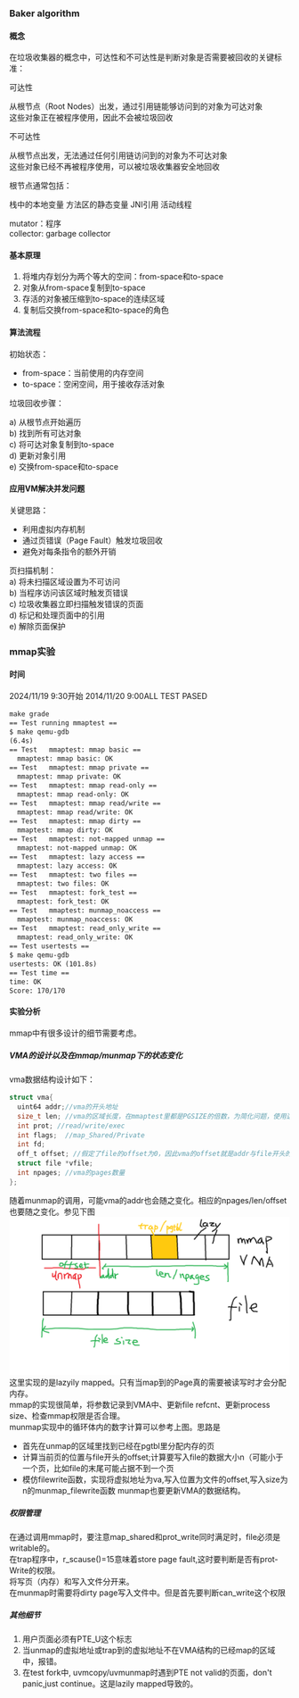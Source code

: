### Baker algorithm
#### 概念
在垃圾收集器的概念中，可达性和不可达性是判断对象是否需要被回收的关键标准：

可达性

从根节点（Root Nodes）出发，通过引用链能够访问到的对象为可达对象        
这些对象正在被程序使用，因此不会被垃圾回收


不可达性

从根节点出发，无法通过任何引用链访问到的对象为不可达对象        
这些对象已经不再被程序使用，可以被垃圾收集器安全地回收

根节点通常包括：

栈中的本地变量
方法区的静态变量
JNI引用
活动线程

mutator：程序       
collector: garbage collector
#### 基本原理
1. 将堆内存划分为两个等大的空间：from-space和to-space
2. 对象从from-space复制到to-space
3. 存活的对象被压缩到to-space的连续区域
4. 复制后交换from-space和to-space的角色
#### 算法流程
初始状态：
- from-space：当前使用的内存空间
- to-space：空闲空间，用于接收存活对象

垃圾回收步骤：

a) 从根节点开始遍历     
b) 找到所有可达对象     
c) 将可达对象复制到to-space     
d) 更新对象引用     
e) 交换from-space和to-space     

#### 应用VM解决并发问题
关键思路：
- 利用虚拟内存机制
- 通过页错误（Page Fault）触发垃圾回收
- 避免对每条指令的额外开销

页扫描机制：    
a) 将未扫描区域设置为不可访问   
b) 当程序访问该区域时触发页错误     
c) 垃圾收集器立即扫描触发错误的页面     
d) 标记和处理页面中的引用   
e) 解除页面保护     

### mmap实验
#### 时间
2024/11/19 9:30开始
2014/11/20 9:00ALL TEST PASED
```
make grade
== Test running mmaptest == 
$ make qemu-gdb
(6.4s) 
== Test   mmaptest: mmap basic == 
  mmaptest: mmap basic: OK 
== Test   mmaptest: mmap private == 
  mmaptest: mmap private: OK 
== Test   mmaptest: mmap read-only == 
  mmaptest: mmap read-only: OK 
== Test   mmaptest: mmap read/write == 
  mmaptest: mmap read/write: OK 
== Test   mmaptest: mmap dirty == 
  mmaptest: mmap dirty: OK 
== Test   mmaptest: not-mapped unmap == 
  mmaptest: not-mapped unmap: OK 
== Test   mmaptest: lazy access == 
  mmaptest: lazy access: OK 
== Test   mmaptest: two files == 
  mmaptest: two files: OK 
== Test   mmaptest: fork_test == 
  mmaptest: fork_test: OK 
== Test   mmaptest: munmap_noaccess == 
  mmaptest: munmap_noaccess: OK 
== Test   mmaptest: read_only_write == 
  mmaptest: read_only_write: OK 
== Test usertests == 
$ make qemu-gdb
usertests: OK (101.8s) 
== Test time == 
time: OK 
Score: 170/170
```

#### 实验分析
mmap中有很多设计的细节需要考虑。
##### VMA的设计以及在mmap/munmap下的状态变化
vma数据结构设计如下：
```c
struct vma{
  uint64 addr;//vma的开头地址
  size_t len; //vma的区域长度，在mmaptest里都是PGSIZE的倍数，为简化问题，使用这一假设
  int prot; //read/write/exec
  int flags;  //map_Shared/Private
  int fd;
  off_t offset; //假定了file的offset为0，因此vma的offset就是addr与file开头的offset
  struct file *vfile;
  int npages; //vma的pages数量
};
```

随着munmap的调用，可能vma的addr也会随之变化。相应的npages/len/offset也要随之变化。参见下图
![mmap.png](./mmap.png)
这里实现的是lazyily mapped。只有当map到的Page真的需要被读写时才会分配内存。   
mmap的实现很简单，将参数记录到VMA中、更新file refcnt、更新process size、检查mmap权限是否合理。      
munmap实现中的循环体内的数字计算可以参考上图。思路是    
- 首先在unmap的区域里找到已经在pgtbl里分配内存的页
- 计算当前页的位置与file开头的offset;计算要写入file的数据大小n（可能小于一个页，比如file的末尾可能占据不到一个页
- 模仿filewrite函数，实现将虚拟地址为va,写入位置为文件的offset,写入size为n的munmap_filewrite函数
munmap也要更新VMA的数据结构。
##### 权限管理
在通过调用mmap时，要注意map_shared和prot_write同时满足时，file必须是writable的。  
在trap程序中，r_scause()=15意味着store page fault,这时要判断是否有prot-Write的权限。    
将写页（内存）和写入文件分开来。    
在munmap时需要将dirty page写入文件中。但是首先要判断can_write这个权限
##### 其他细节
1. 用户页面必须有PTE_U这个标志
2. 当unmap的虚拟地址或trap到的虚拟地址不在VMA结构的已经map的区域中，报错。
3. 在test fork中, uvmcopy/uvmunmap时遇到PTE not valid的页面，don't panic,just continue。这是lazily mapped导致的。


